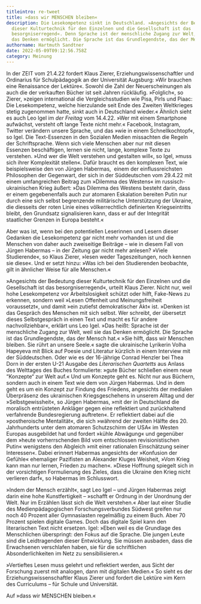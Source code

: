 ```yaml
---
titleintro: re-tweet
title: »dass wir MENSCHEN bleiben«
description: Die Lesekompetenz sinkt in Deutschland. »Angesichts der Bedeutung
  dieser Kulturtechnik für den Einzelnen und die Gesellschaft ist das
  besorgniserregend«. Denn Sprache ist der menschliche Zugang zur Welt, weil sie
  das Denken ermöglicht. Die Sprache ist das Grundlegendste, das der Mensch hat.
authorname: Hartmuth Sandtner
date: 2022-05-09T09:12:56.758Z
category: Meinung
---
```

In der ZEIT vom 21.4.22 fordert Klaus Zierer, Erziehungswissenschaftler und Ordinarius für Schulpädagogik an der Universität Augsburg: »Wir brauchen eine Renaissance der Lektüre«. Sowohl die Zahl der Neuerscheinungen als auch die der verkauften Bücher ist seit Jahren rückläufig. »Folglich«, so Zierer, »zeigen international die Vergleichsstudien wie Pisa, Pirls und Piaac: Die Lesekompetenz, welche hierzulande seit Ende des Zweiten Weltkrieges stetig zugenommen hatte, sinkt auch in Deutschland wieder.« Ähnlich sieht es auch Leo Igel im *der Freitag* vom 14.4.22. »Wer mit einem Smartphone aufwächst, versteht oft lange Texte nicht mehr.« Facebook, Instagram, Twitter verändern unsere Sprache, und das »wie in einem Schnellkochtopf«, so Igel. Die Text-Essenzen in den Sozialen Medien missachten die Regeln der Schriftsprache. Wenn sich viele Menschen aber nur mit diesen Essenzen beschäftigen, lernen sie nicht, lange, komplexe Texte zu verstehen. »Und wer die Welt verstehen und gestalten will«, so Igel, »muss sich ihrer Komplexität stellen«. Dafür braucht es den komplexen Text, wie beispielsweise den von Jürgen Habermas,  einem der einflussreichsten Philosophen der Gegenwart, der sich in der Süddeutschen vom 29.4.22 mit einem umfangreichen Beitrag zum »Dilemma des Westens« im russisch-ukrainischen Krieg äußert: »Das Dilemma des Westens besteht darin, dass er einem gegebenenfalls auch zur atomaren Eskalation bereiten Putin nur durch eine sich selbst begrenzende militärische Unterstützung der Ukraine, die diesseits der roten Linie eines völkerrechtlich definierten Kriegseintritts bleibt, den Grundsatz signalisieren kann, dass er auf der Integrität staatlicher Grenzen in Europa besteht.« 

Aber was ist, wenn bei den potentiellen Leserinnen und Lesern dieser Gedanken die Lesekompetenz gar nicht mehr vorhanden ist und die Menschen von daher auch zweiseitige Beiträge – wie in diesem Fall von Jürgen Habermas – in der Zeitung gar nicht mehr anlesen? »Viele Studierende«, so Klaus Zierer, »lesen weder Tageszeitungen, noch kennen sie diese«. Und er setzt hinzu: »Was ich bei den Studierenden beobachte, gilt in ähnlicher Weise für alle Menschen.«

»Angesichts der Bedeutung dieser Kulturtechnik für den Einzelnen und die Gesellschaft ist das besorgniserregend«, urteilt Klaus Zierer. Nicht nur, weil hohe Lesekompetenz vor Arbeitslosigkeit schützt oder hilft, Fake-News zu erkennen, sondern weil »Lesen Offenheit und Meinungsfreiheit voraussetzt«, und damit »ein zutiefst demokratischer Akt« ist. »Denken ist das Gespräch des Menschen mit sich selbst. Wer schreibt, der übersetzt dieses Selbstgespräch in einen Text und macht es für andere nachvollziehbar«, erklärt uns Leo Igel. »Das heißt: Sprache ist der menschliche Zugang zur Welt, weil sie das Denken ermöglicht. Die Sprache ist das Grundlegendste, das der Mensch hat.« »Sie hilft, dass wir Menschen bleiben. Sie rührt an unsere Seele.« sagte die ukrainische Lyrikerin Volha Hapeyeva mit Blick auf Poesie und Literatur kürzlich in einem Interview mit der Süddeutschen. Oder wie es der 16-jährige Conrad Henzler bei Thea Dorn in der ersten U-21 Ausgabe des *Literarischen Quartetts* aus Anlass des Welttages des Buches formulierte: »gute Bücher schließen einem neue “Konzepte“ zur Welt auf.« Und um Konzepte geht es. Nicht nur aus Büchern, sondern auch in einem Text wie dem von Jürgen Habermas. Und in dem geht es um ein Konzept zur Findung des Friedens, angesichts der medialen Überpräsenz des ukrainischen Kriegsgeschehens in unserem Alltag und der »Selbstgewissheit«, so Jürgen Habermas, »mit der in Deutschland die moralisch entrüsteten Ankläger gegen eine reflektiert und zurückhaltend verfahrende Bundesregierung auftreten«. Er reflektiert dabei auf die »postheroische Mentalität«, die sich »während der zweiten Hälfte des 20. Jahrhunderts unter dem atomaren Schutzschirm der USA« im Westen Europas ausgebildet hat und fordert »kühle Abwägung« und gegenüber dem »heute vorherrschenden Bild vom entschlossen revisionistischen Putin« wenigstens den Abgleich »mit einer rationalen Einschätzung seiner Interessen«. Dabei erinnert Habermas angesichts der »Konfusion der Gefühle« ehemaliger Pazifisten an Alexander Kluges Weisheit, »Vom Krieg kann man nur lernen, Frieden zu machen«. »Diese Hoffnung spiegelt sich in der vorsichtigen Formulierung des Zieles, dass die Ukraine den Krieg nicht verlieren darf«, so Habermas im Schlusswort.

»Indem der Mensch erzählt«, sagt Leo Igel – und Jürgen Habermas zeigt darin eine hohe Kunstfertigkeit – »schafft er Ordnung in der Unordnung der Welt. Nur im Erzählen lässt sich die Welt verstehen.« Aber laut einer Studie des Medienpädagogischen Forschungsverbundes Südwest greifen nur noch 40 Prozent aller Gymnasiasten regelmäßig zu einem Buch. Aber 70 Prozent spielen digitale Games. Doch das digitale Spiel kann den literarischen Text nicht ersetzen. Igel: »Eben weil es die Grundlage des Menschlichen überspringt: den Fokus auf die Sprache. Die jungen Leute sind die Leidtragenden dieser Entwicklung. Sie müssen ausbaden, dass die Erwachsenen verschlafen haben, sie für die schriftlichen Absonderlichkeiten im Netz zu sensibilisieren.«

»Vertieftes Lesen muss gelehrt und reflektiert werden, aus Sicht der Forschung zuerst mit analogen, dann mit digitalen Medien.« So sieht es der Erziehungswissenschaftler Klaus Zierer und fordert die Lektüre »im Kern des Curriculums – für Schule und Universität.

Auf »dass wir MENSCHEN bleiben.«